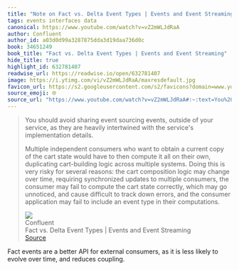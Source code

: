 ```yaml
---
title: "Note on Fact vs. Delta Event Types | Events and Event Streaming via Confluent"
tags: events interfaces data
canonical: https://www.youtube.com/watch?v=vZ2mWLJdRaA
author: Confluent
author_id: a03d0d99a3287875dda3d19daa736d0c
book: 34651249
book_title: "Fact vs. Delta Event Types | Events and Event Streaming"
hide_title: true
highlight_id: 632781407
readwise_url: https://readwise.io/open/632781407
image: https://i.ytimg.com/vi/vZ2mWLJdRaA/maxresdefault.jpg
favicon_url: https://s2.googleusercontent.com/s2/favicons?domain=www.youtube.com
source_emoji: 🌐
source_url: "https://www.youtube.com/watch?v=vZ2mWLJdRaA#:~:text=You%20should%20avoid,in%20their%20computations."
---
```


> You should avoid sharing event sourcing events, outside of your service, as they are heavily intertwined with the service's implementation details.
> 
> Multiple independent consumers who want to obtain a current copy of the cart state would have to then compute it all on their own, duplicating cart-building logic across multiple systems. Doing this is very risky for several reasons: the cart composition logic may change over time, requiring synchronized updates to multiple consumers, the consumer may fail to compute the cart state correctly, which may go unnoticed, and cause difficult to track down errors, and the consumer application may fail to include an event type in their computations.
> <div class="quoteback-footer"><div class="quoteback-avatar"><img class="mini-favicon" src="https://s2.googleusercontent.com/s2/favicons?domain=www.youtube.com"></div><div class="quoteback-metadata"><div class="metadata-inner"><span style="display:none">FROM:</span><div aria-label="Confluent" class="quoteback-author"> Confluent</div><div aria-label="Fact vs. Delta Event Types | Events and Event Streaming" class="quoteback-title"> Fact vs. Delta Event Types | Events and Event Streaming</div></div></div><div class="quoteback-backlink"><a target="_blank" aria-label="go to the full text of this quotation" rel="noopener" href="https://www.youtube.com/watch?v=vZ2mWLJdRaA#:~:text=You%20should%20avoid,in%20their%20computations." class="quoteback-arrow"> Source</a></div></div>

Fact events are a better API for external consumers, as it is less likely to evolve over time, and reduces coupling.
